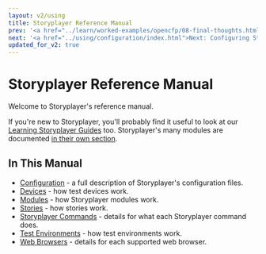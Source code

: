 ```yaml
---
layout: v2/using
title: Storyplayer Reference Manual
prev: '<a href="../learn/worked-examples/opencfp/08-final-thoughts.html">Prev: Step 8: Final Thoughts</a>'
next: '<a href="../using/configuration/index.html">Next: Configuring Storyplayer</a>'
updated_for_v2: true
---
```


# Storyplayer Reference Manual

Welcome to Storyplayer's reference manual.

If you're new to Storyplayer, you'll probably find it useful to look at our [Learning Storyplayer Guides](../learn/index.html) too. Storyplayer's many modules are documented [in their own section](../modules/index.html).

## In This Manual

* [Configuration](configuration/index.html) - a full description of Storyplayer's configuration files.
* [Devices](devices/index.html) - how test devices work.
* [Modules](modules/index.html) - how Storyplayer modules work.
* [Stories](stories/index.html) - how stories work.
* [Storyplayer Commands](storyplayer-commands/index.html) - details for what each Storyplayer command does.
* [Test Environments](test-environments/index.html) - how test environments work.
* [Web Browsers](web-browsers/index.html) - details for each supported web browser.

